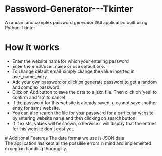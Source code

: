 # Password-Generator---Tkinter
A random and complex password generator GUI application built using Python-Tkinter

# How it works
<ul>
  <li>Enter the website name for which your entering password</li>
  <li>Enter the email/user_name or use default one.</li>
  <li>To change default email, simply change the value inserted in user_name_entry</li>
  <li>Add your own password or click on generate password to get a random and complex password.</li>
  <li>Click on Add button to save the data to a json file. Then click on 'yes' to confirm and 'no' to cancel</li>
  <li>If the password for this website is already saved, u cannot save another entry for same website.</li>
  <li>You can also search the file for your password for a particular website by entering website name and then clicking on search button.</li>
  <li>If it exists, values will be shown, otherwise it will display that the entries for this website don't exist yet.</li>
</ul>
# Additional Features
The data format we use is JSON data <br>
The application has kept all the possible errors in mind and implemented exception handling thoroughly.
